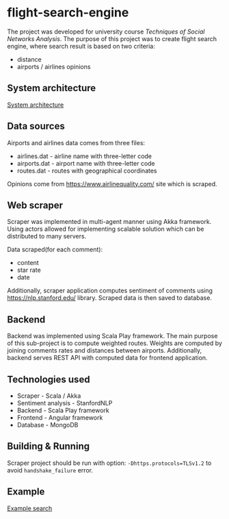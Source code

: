 # flight-search-engine
The project was developed for university course _Techniques of Social Networks Analysis_. The purpose of this project was 
to create flight search engine, where search result is based on two criteria:
* distance
* airports / airlines opinions 

## System architecture
[System architecture](resources/sys_architecture.jpg)

## Data sources 
Airports and airlines data comes from three files:
* airlines.dat - airline name with three-letter code
* airports.dat - airport name with three-letter code 
* routes.dat - routes with geographical coordinates

Opinions come from https://www.airlinequality.com/ site which is scraped.

## Web scraper
Scraper was implemented in multi-agent manner using Akka framework. Using actors allowed for implementing scalable 
solution which can be distributed to many servers. 

Data scraped(for each comment):
* content
* star rate
* date

Additionally, scraper application computes sentiment of comments using https://nlp.stanford.edu/ library.
Scraped data is then saved to database.  

## Backend
Backend was implemented using Scala Play framework. The main purpose of this sub-project is to compute weighted routes.
Weights are computed by joining comments rates and distances between airports. Additionally, backend serves REST API with 
computed data for frontend application.

## Technologies used
* Scraper - Scala / Akka
* Sentiment analysis - StanfordNLP 
* Backend - Scala Play framework
* Frontend - Angular framework
* Database - MongoDB

## Building & Running
Scraper project should be run with option: `-Dhttps.protocols=TLSv1.2` to avoid `handshake_failure` error.

## Example 
[Example search](resources/ex_result.PNG)